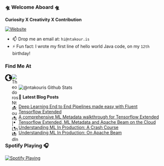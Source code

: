 ### 🛸 Welcome Aboard 🛸

__Curiosity X Creativity X Contribution__

[![Website](https://img.shields.io/website?label=website&style=for-the-badge&url=https%3A%2F%2Fntakour.is)](https://ntakour.is)

- 📫 Drop me an email at: `hi@ntakour.is`
- ⚡ Fun fact: I wrote my first line of hello world Java code, on my `12th` birthday!

### Find Me At
[<img align="left" alt="ntakour.is" width="22px" src="https://raw.githubusercontent.com/iconic/open-iconic/master/svg/globe.svg" />][website]
[<img align="left" alt="Theodoros Ntakouris | LinkedIn" width="22px" src="https://cdn.jsdelivr.net/npm/simple-icons@v3/icons/linkedin.svg" />][linkedin]

<br /><br />
<img alt="@ntakouris Github Stats" src="https://github-readme-stats.codestackr.vercel.app/api?username=ntakouris&show_icons=true&hide_border=true" />

📕 **Latest Blog Posts**
<!-- BLOG-POST-LIST:START -->
- [Deep Learning End to End Pipelines made easy with Fluent Tensorflow Extended](https://towardsdatascience.com/deep-learning-end-to-end-pipelines-made-easy-with-fluent-tensorflow-extended-2a26f5d5817?source=rss-a030fa2f6701------2)
- [A comprehensive ML Metadata walkthrough for Tensorflow Extended](https://towardsdatascience.com/a-comprehensive-ml-metadata-walkthrough-for-tensorflow-extended-953230770867?source=rss-a030fa2f6701------2)
- [Tensorflow Extended, ML Metadata and Apache Beam on the Cloud](https://towardsdatascience.com/tensorflow-extended-ml-metadata-and-apache-beam-on-the-cloud-2e4fce035f69?source=rss-a030fa2f6701------2)
- [Understanding ML In Production: A Crash Course](https://medium.com/@zarkopafilis/understanding-ml-in-production-a-crash-course-65c9be6d7207?source=rss-a030fa2f6701------2)
- [Understanding ML In Production: On Apache Beam](https://medium.com/swlh/understanding-ml-in-production-on-apache-beam-e32610d76b12?source=rss-a030fa2f6701------2)
<!-- BLOG-POST-LIST:END -->

### Spotify Playing 🎧
[<img src="https://now-playing-codestackr.vercel.app/api/spotify-playing" alt="Spotify Playing" width="350" />](https://open.spotify.com/user/sv9ylxlw0bjl7d2gqezpg1qvi)

[website]: https://ntakour.is
[linkedin]: https://www.linkedin.com/in/theodoros-ntakouris/
